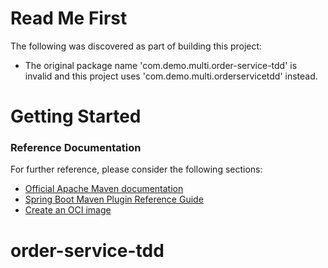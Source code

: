 # Read Me First
The following was discovered as part of building this project:

* The original package name 'com.demo.multi.order-service-tdd' is invalid and this project uses 'com.demo.multi.orderservicetdd' instead.

# Getting Started

### Reference Documentation
For further reference, please consider the following sections:

* [Official Apache Maven documentation](https://maven.apache.org/guides/index.html)
* [Spring Boot Maven Plugin Reference Guide](https://docs.spring.io/spring-boot/docs/2.7.13/maven-plugin/reference/html/)
* [Create an OCI image](https://docs.spring.io/spring-boot/docs/2.7.13/maven-plugin/reference/html/#build-image)

# order-service-tdd
